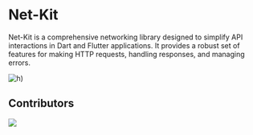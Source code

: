 # Net-Kit

Net-Kit is a comprehensive networking library designed to simplify API interactions in Dart and
Flutter applications. It provides a robust set of features for making HTTP requests, handling
responses, and managing errors.

![h)](https://github.com/user-attachments/assets/d8115ef2-4783-4d2d-88de-df57df40112f)

## Contributors

<a href="https://github.com/behzodfaiziev/net-kit/graphs/contributors">
  <img src="https://contrib.rocks/image?repo=behzodfaiziev/net-kit" />
</a>
